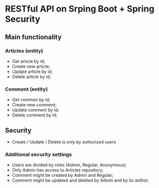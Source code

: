 # RESTful API on Srping Boot + Spring Security

## Main functionality
### Articles (entity)
- Get article by id;
- Create new article;
- Update article by id;
- Delete article by id;

### Comment (entity)
- Get commen by id;
- Create new comment;
- Update comment by id;
- Delete comment by id;

## Security
- Create / Update / Delete is only by authorized users

### Additional security settings
- Users are divided by roles (Admin, Regular, Anonymous);
- Only Admin has access to Articles repository;
- Comment might be created by Admin and Regular;
- Comment might be updated and deleted by Admin and by its author;
